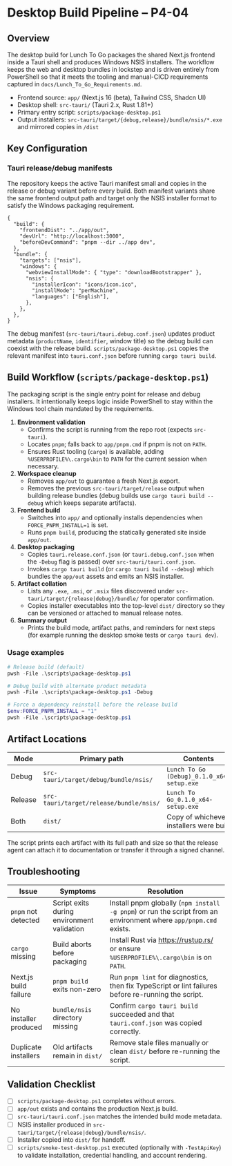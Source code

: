 # Desktop Build Pipeline – P4-04

## Overview

The desktop build for Lunch To Go packages the shared Next.js frontend inside a
Tauri shell and produces Windows NSIS installers. The workflow keeps the web and
desktop bundles in lockstep and is driven entirely from PowerShell so that it
meets the tooling and manual-CICD requirements captured in
`docs/Lunch_To_Go_Requirements.md`.

- Frontend source: `app/` (Next.js 16 (beta), Tailwind CSS, Shadcn UI)
- Desktop shell: `src-tauri/` (Tauri 2.x, Rust 1.81+)
- Primary entry script: `scripts/package-desktop.ps1`
- Output installers: `src-tauri/target/{debug,release}/bundle/nsis/*.exe` and
  mirrored copies in `/dist`

## Key Configuration

### Tauri release/debug manifests

The repository keeps the active Tauri manifest small and copies in the release
or debug variant before every build. Both manifest variants share the same
frontend output path and target only the NSIS installer format to satisfy the
Windows packaging requirement.

```jsonc
{
  "build": {
    "frontendDist": "../app/out",
    "devUrl": "http://localhost:3000",
    "beforeDevCommand": "pnpm --dir ../app dev",
  },
  "bundle": {
    "targets": ["nsis"],
    "windows": {
      "webviewInstallMode": { "type": "downloadBootstrapper" },
      "nsis": {
        "installerIcon": "icons/icon.ico",
        "installMode": "perMachine",
        "languages": ["English"],
      },
    },
  },
}
```

The debug manifest (`src-tauri/tauri.debug.conf.json`) updates product metadata
(`productName`, `identifier`, window title) so the debug build can coexist with
the release build. `scripts/package-desktop.ps1` copies the relevant manifest
into `tauri.conf.json` before running `cargo tauri build`.

## Build Workflow (`scripts/package-desktop.ps1`)

The packaging script is the single entry point for release and debug installers.
It intentionally keeps logic inside PowerShell to stay within the Windows tool
chain mandated by the requirements.

1. **Environment validation**
   - Confirms the script is running from the repo root (expects `src-tauri`).
   - Locates `pnpm`; falls back to `app/pnpm.cmd` if pnpm is not on `PATH`.
   - Ensures Rust tooling (`cargo`) is available, adding `%USERPROFILE%\.cargo\bin`
     to `PATH` for the current session when necessary.
2. **Workspace cleanup**
   - Removes `app/out` to guarantee a fresh Next.js export.
   - Removes the previous `src-tauri/target/release` output when building release
     bundles (debug builds use `cargo tauri build --debug` which keeps separate
     artifacts).
3. **Frontend build**
   - Switches into `app/` and optionally installs dependencies when
     `FORCE_PNPM_INSTALL=1` is set.
   - Runs `pnpm build`, producing the statically generated site inside `app/out`.
4. **Desktop packaging**
   - Copies `tauri.release.conf.json` (or `tauri.debug.conf.json` when the
     `-Debug` flag is passed) over `src-tauri/tauri.conf.json`.
   - Invokes `cargo tauri build` (or `cargo tauri build --debug`) which bundles
     the `app/out` assets and emits an NSIS installer.
5. **Artifact collation**
   - Lists any `.exe`, `.msi`, or `.msix` files discovered under
     `src-tauri/target/{release|debug}/bundle/` for operator confirmation.
   - Copies installer executables into the top-level `dist/` directory so they
     can be versioned or attached to manual release notes.
6. **Summary output**
   - Prints the build mode, artifact paths, and reminders for next steps (for
     example running the desktop smoke tests or `cargo tauri dev`).

### Usage examples

```powershell
# Release build (default)
pwsh -File .\scripts\package-desktop.ps1

# Debug build with alternate product metadata
pwsh -File .\scripts\package-desktop.ps1 -Debug

# Force a dependency reinstall before the release build
$env:FORCE_PNPM_INSTALL = "1"
pwsh -File .\scripts\package-desktop.ps1
```

## Artifact Locations

| Mode    | Primary path                            | Contents                                  |
| ------- | --------------------------------------- | ----------------------------------------- |
| Debug   | `src-tauri/target/debug/bundle/nsis/`   | `Lunch To Go (Debug)_0.1.0_x64-setup.exe` |
| Release | `src-tauri/target/release/bundle/nsis/` | `Lunch To Go_0.1.0_x64-setup.exe`         |
| Both    | `dist/`                                 | Copy of whichever installers were built   |

The script prints each artifact with its full path and size so that the release
agent can attach it to documentation or transfer it through a signed channel.

## Troubleshooting

| Issue                 | Symptoms                                   | Resolution                                                                                                       |
| --------------------- | ------------------------------------------ | ---------------------------------------------------------------------------------------------------------------- |
| `pnpm` not detected   | Script exits during environment validation | Install pnpm globally (`npm install -g pnpm`) or run the script from an environment where `app/pnpm.cmd` exists. |
| `cargo` missing       | Build aborts before packaging              | Install Rust via <https://rustup.rs/> or ensure `%USERPROFILE%\.cargo\bin` is on `PATH`.                         |
| Next.js build failure | `pnpm build` exits non-zero                | Run `pnpm lint` for diagnostics, then fix TypeScript or lint failures before re-running the script.              |
| No installer produced | `bundle/nsis` directory missing            | Confirm `cargo tauri build` succeeded and that `tauri.conf.json` was copied correctly.                           |
| Duplicate installers  | Old artifacts remain in `dist/`            | Remove stale files manually or clean `dist/` before re-running the script.                                       |

## Validation Checklist

- [ ] `scripts/package-desktop.ps1` completes without errors.
- [ ] `app/out` exists and contains the production Next.js build.
- [ ] `src-tauri/tauri.conf.json` matches the intended build mode metadata.
- [ ] NSIS installer produced in `src-tauri/target/{release|debug}/bundle/nsis/`.
- [ ] Installer copied into `dist/` for handoff.
- [ ] `scripts/smoke-test-desktop.ps1` executed (optionally with `-TestApiKey`)
      to validate installation, credential handling, and account rendering.
